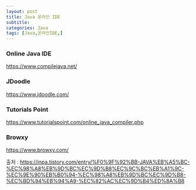 ```yaml
---
layout: post
title: Java 온라인 IDE
subtitle: 
categories: Java
tags: [Java,온라인IDE,]
--- 
```

### Online Java IDE
<https://www.compilejava.net/>  


### JDoodle
<https://www.jdoodle.com/>  


### Tutorials Point
<https://www.tutorialspoint.com/online_java_compiler.php>  


### Browxy
<https://www.browxy.com/>  


출처 : <https://inpa.tistory.com/entry/%F0%9F%92%BB-JAVA%EB%A5%BC-%EC%98%A8%EB%9D%BC%EC%9D%B8%EC%9C%BC%EB%A1%9C-%EC%9E%90%EB%B0%94-%EC%98%A8%EB%9D%BC%EC%9D%B8-%EC%BD%94%EB%94%A9-%EC%82%AC%EC%9D%B4%ED%8A%B8>  
